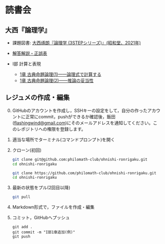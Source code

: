 # 読書会

## 大西『論理学』

- 課題図書: [大西琢朗『論理学 (3STEPシリーズ)』(昭和堂、2021年)](https://www.amazon.co.jp/dp/4812221048)
- [解答解説・正誤表](https://sites.google.com/site/onishitakuro/writing/3step-logic)

- I部 計算と表現
  - [1章 古典命題論理(1)——論理式で計算する](<I部 計算と表現-1.1>)
  - [1章 古典命題論理(2)——推論の妥当性](<I部 計算と表現-1.2>)

## レジュメの作成・編集

0. GitHubのアカウントを作成し，SSHキーの設定をして，自分の作ったアカウントに正常にcommit，pushができるか確認後，飯田(<flashingwind@gmail.com>)にそのメールアドレスを通知してください。このレポジトリへの権限を登録します。
1. 適当な場所でターミナル(コマンドプロンプト)を開く
2. クローン(初回)

    ```bash
    git clone git@github.com:philomath-club/ohnishi-ronrigaku.git
    cd ohnishi-ronrigaku
    ```

    ```bash
    git clone https://github.com/philomath-club/ohnishi-ronrigaku.git
    cd ohnishi-ronrigaku
    ```

3. 最新の状態をプル(2回目以降)

    ```bash
    git pull
    ```

2. Markdown形式で，ファイルを作成・編集
3. コミット，GitHubへプッシュ

    ```
    git add .
    git commit -m "I部1章追加(例)"
    git push
    ```
